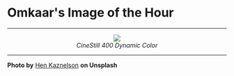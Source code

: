 # Omkaar's Image of the Hour

---

<div align="center">

<a href="https://unsplash.com/photos/busy-city-street-at-night-brightly-lit-xFZwqsk03F0">
  <img src="https://images.unsplash.com/photo-1749303025584-0b4e15e4146b?crop=entropy&cs=tinysrgb&fit=max&fm=jpg&ixid=M3w3NjA2Nzh8MHwxfHJhbmRvbXx8fHx8fHx8fDE3NTI4OTQwMDB8&ixlib=rb-4.1.0&q=80&w=1080" style="max-width:100%; height:auto;">
</a>

<br>
<i>CineStill 400 Dynamic Color</i>

</div>

---

**Photo by** [Hen Kaznelson](https://unsplash.com/@catchafilm) **on Unsplash**
